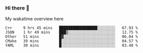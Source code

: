 ### Hi there 👋

<!--
**Jassy930/Jassy930** is a ✨ _special_ ✨ repository because its `README.md` (this file) appears on your GitHub profile.

Here are some ideas to get you started:

- 🔭 I’m currently working on ...
- 🌱 I’m currently learning ...
- 👯 I’m looking to collaborate on ...
- 🤔 I’m looking for help with ...
- 💬 Ask me about ...
- 📫 How to reach me: ...
- 😄 Pronouns: ...
- ⚡ Fun fact: ...
-->

My wakatime overview here
<!--START_SECTION:waka-->
```text
C++     9 hrs 45 mins   █████████████████░░░░░░░░   67.93 % 
JSON    1 hr 49 mins    ███▒░░░░░░░░░░░░░░░░░░░░░   12.75 % 
Other   51 mins         █▓░░░░░░░░░░░░░░░░░░░░░░░   06.04 % 
CMake   39 mins         █░░░░░░░░░░░░░░░░░░░░░░░░   04.57 % 
YAML    30 mins         █░░░░░░░░░░░░░░░░░░░░░░░░   03.48 % 
```
<!--END_SECTION:waka-->

